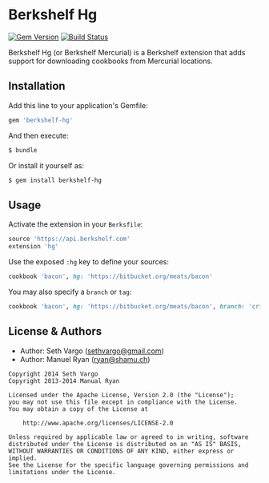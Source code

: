 Berkshelf Hg
============
[![Gem Version](https://badge.fury.io/rb/berkshelf-hg.png)](http://badge.fury.io/rb/berkshelf-hg)
[![Build Status](https://travis-ci.org/berkshelf/berkshelf-hg.png?branch=master)](https://travis-ci.org/berkshelf/berkshelf-hg)

Berkshelf Hg (or Berkshelf Mercurial) is a Berkshelf extension that adds support for downloading cookbooks from Mercurial locations.

Installation
------------
Add this line to your application's Gemfile:

```ruby
gem 'berkshelf-hg'
```

And then execute:

```sh
$ bundle
```

Or install it yourself as:

```sh
$ gem install berkshelf-hg
```

Usage
-----
Activate the extension in your `Berksfile`:

```ruby
source 'https://api.berkshelf.com'
extension 'hg'
```

Use the exposed `:hg` key to define your sources:

```ruby
cookbook 'bacon', hg: 'https://bitbucket.org/meats/bacon'
```

You may also specify a `branch` or `tag`:

```ruby
cookbook 'bacon', hg: 'https://bitbucket.org/meats/bacon', branch: 'crispy'
```

License & Authors
-----------------
- Author: Seth Vargo (sethvargo@gmail.com)
- Author: Manuel Ryan (ryan@shamu.ch)

```text
Copyright 2014 Seth Vargo
Copyright 2013-2014 Manual Ryan

Licensed under the Apache License, Version 2.0 (the "License");
you may not use this file except in compliance with the License.
You may obtain a copy of the License at

    http://www.apache.org/licenses/LICENSE-2.0

Unless required by applicable law or agreed to in writing, software
distributed under the License is distributed on an "AS IS" BASIS,
WITHOUT WARRANTIES OR CONDITIONS OF ANY KIND, either express or implied.
See the License for the specific language governing permissions and
limitations under the License.
```
